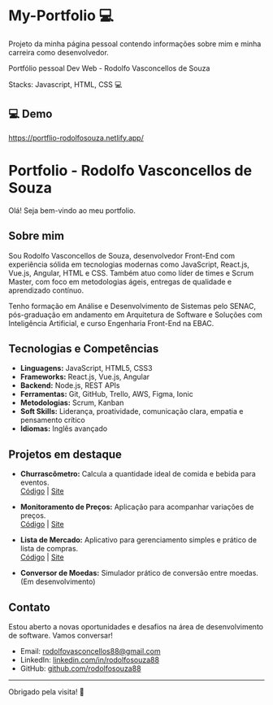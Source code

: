 # My-Portfolio 💻

Projeto da minha página pessoal contendo informações sobre mim e minha carreira como desenvolvedor.

Portfólio pessoal Dev Web - Rodolfo Vasconcellos de Souza

Stacks: Javascript, HTML, CSS
💻

## 💻 Demo

https://portflio-rodolfosouza.netlify.app/

# Portfolio - Rodolfo Vasconcellos de Souza

Olá! Seja bem-vindo ao meu portfolio.

## Sobre mim

Sou Rodolfo Vasconcellos de Souza, desenvolvedor Front-End com experiência sólida em tecnologias modernas como JavaScript, React.js, Vue.js, Angular, HTML e CSS. Também atuo como líder de times e Scrum Master, com foco em metodologias ágeis, entregas de qualidade e aprendizado contínuo.

Tenho formação em Análise e Desenvolvimento de Sistemas pelo SENAC, pós-graduação em andamento em Arquitetura de Software e Soluções com Inteligência Artificial, e curso Engenharia Front-End na EBAC.

## Tecnologias e Competências

- **Linguagens:** JavaScript, HTML5, CSS3
- **Frameworks:** React.js, Vue.js, Angular
- **Backend:** Node.js, REST APIs
- **Ferramentas:** Git, GitHub, Trello, AWS, Figma, Ionic
- **Metodologias:** Scrum, Kanban
- **Soft Skills:** Liderança, proatividade, comunicação clara, empatia e pensamento crítico
- **Idiomas:** Inglês avançado

## Projetos em destaque

- **Churrascômetro:** Calcula a quantidade ideal de comida e bebida para eventos.  
  [Código](https://github.com/rodolfosouza88/churrascometro) | [Site](https://churrascometroproject.netlify.app/)

- **Monitoramento de Preços:** Aplicação para acompanhar variações de preços.  
  [Código](https://github.com/rodolfosouza88/Monitoramento-de-Pre-os) | [Site](https://monitoramento-de-pre-os.vercel.app/)

- **Lista de Mercado:** Aplicativo para gerenciamento simples e prático de lista de compras.  
  [Código](https://github.com/rodolfosouza88/lista-de-mercado) | [Site](https://lista-de-mercado-ten.vercel.app/)

- **Conversor de Moedas:** Simulador prático de conversão entre moedas.  
  (Em desenvolvimento)

## Contato

Estou aberto a novas oportunidades e desafios na área de desenvolvimento de software. Vamos conversar!

- Email: rodolfovasconcellos88@gmail.com
- LinkedIn: [linkedin.com/in/rodolfosouza88](https://www.linkedin.com/in/rodolfosouza88/)
- GitHub: [github.com/rodolfosouza88](https://github.com/rodolfosouza88)

---

Obrigado pela visita! 🚀
